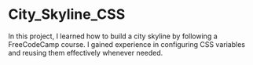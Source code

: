 # City_Skyline_CSS
In this project, I learned how to build a city skyline by following a FreeCodeCamp course. I gained experience in configuring CSS variables and reusing them effectively whenever needed.
